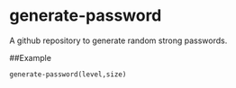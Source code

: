 # generate-password
A github repository to generate random strong passwords.

##Example
```
generate-password(level,size)
```
